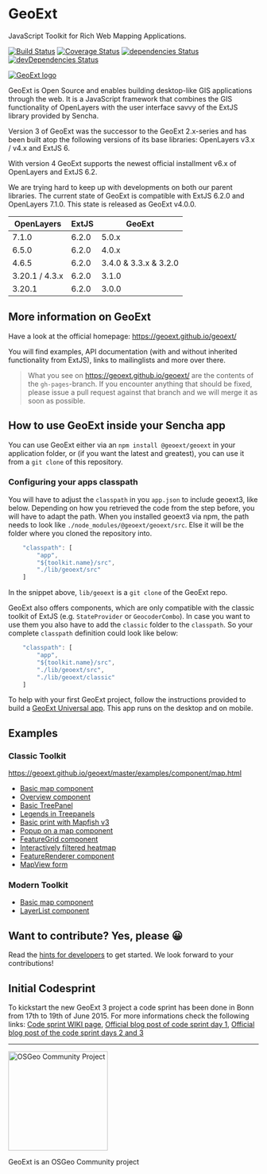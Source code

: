 # GeoExt

JavaScript Toolkit for Rich Web Mapping Applications.

[![Build Status](https://travis-ci.org/geoext/geoext.svg?branch=master)](https://travis-ci.org/geoext/geoext)
[![Coverage Status](https://coveralls.io/repos/geoext/geoext/badge.svg?branch=master&service=github)](https://coveralls.io/github/geoext/geoext?branch=master)
[![dependencies Status](https://david-dm.org/geoext/geoext/status.svg)](https://david-dm.org/geoext/geoext)
[![devDependencies Status](https://david-dm.org/geoext/geoext/dev-status.svg)](https://david-dm.org/geoext/geoext?type=dev)

[![GeoExt logo](https://geoext.github.io/geoext/website-resources/img/GeoExt-logo.png)](https://geoext.github.io/geoext/)

GeoExt is Open Source and enables building desktop-like GIS applications through the web. It is a JavaScript framework that combines the GIS functionality of OpenLayers with the user interface savvy of the ExtJS library provided by Sencha.

Version 3 of GeoExt was the successor to the GeoExt 2.x-series and has been built atop the following versions of its base libraries: OpenLayers v3.x / v4.x and ExtJS 6.

With version 4 GeoExt supports the newest official installment v6.x of OpenLayers and ExtJS 6.2.

We are trying hard to keep up with developments on both our parent libraries.
The current state of GeoExt is compatible with ExtJS 6.2.0 and OpenLayers 7.1.0. This state is released as GeoExt v4.0.0.

| OpenLayers       | ExtJS | GeoExt         |
| ---------------- | ----- | -------------- |
| 7.1.0            | 6.2.0 | 5.0.x          |
| 6.5.0            | 6.2.0 | 4.0.x          |
| 4.6.5            | 6.2.0 | 3.4.0 & 3.3.x & 3.2.0  |
| 3.20.1 / 4.3.x   | 6.2.0 | 3.1.0          |
| 3.20.1           | 6.2.0 | 3.0.0          |

## More information on GeoExt

Have a look at the official homepage: https://geoext.github.io/geoext/

You will find examples, API documentation (with and without inherited functionality from ExtJS), links to mailinglists and more over there.

> What you see on https://geoext.github.io/geoext/ are the contents of the `gh-pages`-branch. If you encounter anything that should be fixed, please issue a pull request against that branch and we will merge it as soon as possible.

## How to use GeoExt inside your Sencha app

You can use GeoExt either via an `npm install @geoext/geoext` in your application folder, or (if you want the latest and greatest), you can use it from a `git clone` of this repository.

### Configuring your apps classpath

You will have to adjust the `classpath` in you `app.json` to include geoext3, like below.
Depending on how you retrieved the code from the step before, you will have to adapt the path.
When you installed geoext3 via npm, the path needs to look like `./node_modules/@geoext/geoext/src`.
Else it will be the folder where you cloned the repository into.

```javascript
    "classpath": [
        "app",
        "${toolkit.name}/src",
        "./lib/geoext/src"
    ]
```

In the snippet above, `lib/geoext` is a `git clone` of the GeoExt repo.

GeoExt also offers components, which are only compatible with the classic
toolkit of ExtJS (e.g. `StateProvider` or `GeocoderCombo`).
In case you want to use them you also have to add the `classic` folder to the
`classpath`. So your complete `classpath` definition could look like below:

```javascript
    "classpath": [
        "app",
        "${toolkit.name}/src",
        "./lib/geoext/src",
        "./lib/geoext/classic"
    ]
```

To help with your first GeoExt project, follow the instructions provided to build a [GeoExt Universal app](universal-app.md). This app runs on the desktop and on mobile.

## Examples

### Classic Toolkit

https://geoext.github.io/geoext/master/examples/component/map.html

* [Basic map component](https://geoext.github.io/geoext/master/examples/component/map.html)
* [Overview component](https://geoext.github.io/geoext/master/examples/component/overviewMap.html)
* [Basic TreePanel](https://geoext.github.io/geoext/master/examples/tree/panel.html)
* [Legends in Treepanels](https://geoext.github.io/geoext/master/examples/tree/tree-legend-simple.html)
* [Basic print with Mapfish v3](https://geoext.github.io/geoext/master/examples/print/basic-mapfish.html)
* [Popup on a map component](https://geoext.github.io/geoext/master/examples/popup/gx-popup.html)
* [FeatureGrid component](https://geoext.github.io/geoext/master/examples/features/grid.html)
* [Interactively filtered heatmap](https://geoext.github.io/geoext/master/examples/filtered-heatmap/filtered-heatmap.html)
* [FeatureRenderer component](https://geoext.github.io/geoext/master/examples/renderer/renderer.html)
* [MapView form](https://geoext.github.io/geoext/master/examples/mapviewform/mapviewform.html)

### Modern Toolkit

* [Basic map component ](https://geoext.github.io/geoext/master/examples/modern-map/modern-map.html)
* [LayerList component ](https://geoext.github.io/geoext/master/examples/modern-layerlist/modern-layerlist.html)


## Want to contribute? Yes, please 😀

Read the [hints for developers](CONTRIBUTING.md) to get started. We look forward
to your contributions!

## Initial Codesprint

To kickstart the new GeoExt 3 project a code sprint has been done in Bonn from 17th to 19th of June 2015. For more informations check the following links:  [Code sprint WIKI page](https://github.com/geoext/geoext/wiki/GeoExt-3-Codesprint), [Official blog post of code sprint day 1](http://geoext.blogspot.de/2015/06/geoext-is-getting-3.html), [Official blog post of the code sprint days 2 and 3](http://geoext.blogspot.de/2015/06/geoext-3-codesprint-day-2-and-3.html)

---------

<a href="https://www.osgeo.org/projects/geoext/">
<img src="https://geoext.github.io/geoext/website-resources/img/OSGeo_community.png" alt="OSGeo Community Project" width="200" />
</a>

GeoExt is an OSGeo Community project

